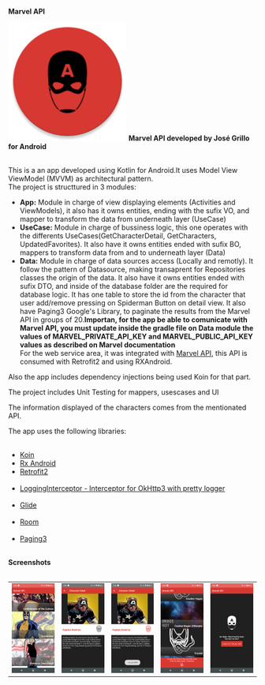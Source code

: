 <b>Marvel API</b>

<img src="https://github.com/grillo87/MarvelAPI-Android/blob/master/images/ic_app.png" alt="" width="240" height="240">

<body>
<b>Marvel API developed by José Grillo for Android</b></br></br>

This is a an app developed using Kotlin for Android.It uses Model View ViewModel (MVVM) as architectural pattern.</br>
The project is structtured in 3 modules:</br>
- <b>App:</b> Module in charge of view displaying elements (Activities and ViewModels), it also has it owns entities, ending with the sufix VO, and mapper to transform the data from underneath layer (UseCase)</br>
- <b>UseCase:</b> Module in charge of bussiness logic, this one operates with the differents UseCases(GetCharacterDetail, GetCharacters, UpdatedFavorites). It also have it owns entities ended with sufix BO, mappers to transform data from and to underneath layer (Data)</br>
- <b>Data:</b> Module in charge of data sources access (Locally and remotly). It follow the pattern of Datasource, making transaprent for Repositories classes the origin of the data. It also have it owns entities ended with sufix DTO, and inside of the database folder are the required for database logic. It has one table to store the id from the character that user add/remove pressing on Spiderman Button on detail view. It also have Paging3 Google's Library, to paginate the results from the Marvel API in groups of 20.<b>Importan, for the app be able to comunicate with Marvel API, you must update inside the gradle file on Data module the values of MARVEL_PRIVATE_API_KEY and MARVEL_PUBLIC_API_KEY values as described on Marvel documentation</b></br>
For the web service area, it was integrated with <a href="https://developer.marvel.com/docs">Marvel API</a>, this API is consumed with Retrofit2 and using RXAndroid.</br>

Also the app includes dependency injections being used Koin for that part.</br>

The project includes Unit Testing for mappers, usescases and UI</br>

The information displayed of the characters comes from the mentionated API.</br>

The app uses the following libraries:</br></br>

- <a href="https://insert-koin.io/">Koin</a></br>
- <a href="https://github.com/ReactiveX/RxAndroid">Rx Android</a></br>
- <a href="https://github.com/square/retrofit">Retrofit2</a></br></br>
- <a href="https://github.com/ihsanbal/LoggingInterceptor">LoggingInterceptor - Interceptor for OkHttp3 with pretty logger</a></br></br>
- <a href="https://github.com/bumptech/glide">Glide</a></br></br>
- <a href="https://github.com/androidx-releases/Room">Room</a></br></br>
- <a href="https://developer.android.com/topic/libraries/architecture/paging/v3-overview?hl=es-419">Paging3</a></br></br>

<b>Screenshots</b></br></br>
<table>
<tr>
<td>
<img src="https://github.com/grillo87/MarvelAPI-Android/blob/master/images/1.png">
</td>
<td>
<img src="https://github.com/grillo87/MarvelAPI-Android/blob/master/images/2.png">
</td>
<td>
<img src="https://github.com/grillo87/MarvelAPI-Android/blob/master/images/3.png">
</td>
<td>
<img src="https://github.com/grillo87/MarvelAPI-Android/blob/master/images/4.png">
</td>
<td>
<img src="https://github.com/grillo87/MarvelAPI-Android/blob/master/images/5.png">
</td>
</tr>
</table>


</body>
</html>